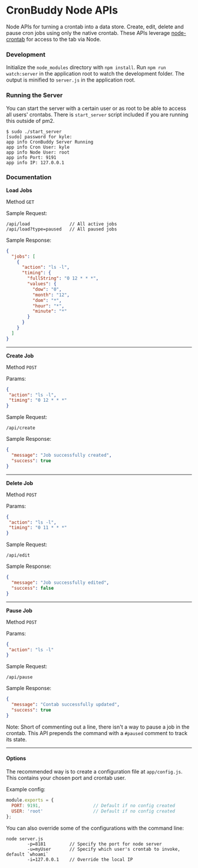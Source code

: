 # CronBuddy Node APIs
Node APIs for turning a crontab into a data store. Create, edit, delete and pause cron jobs using only the native crontab. These APIs leverage [node-crontab](https://github.com/dachev/node-crontab) for access to the tab via Node.

### Development
Initialize the `node_modules` directory with `npm install`.
Run `npm run watch:server` in the application root to watch the development folder. The output is minified to `server.js` in the application root.

### Running the Server
You can start the server with a certain user or as root to be able to access all users' crontabs. There is `start_server` script included if you are running this outside of pm2.

```
$ sudo ./start_server 
[sudo] password for kyle: 
app info CronBuddy Server Running
app info Cron User: kyle
app info Node User: root
app info Port: 9191
app info IP: 127.0.0.1
```

### Documentation

**Load Jobs**

Method `GET`

Sample Request:
```
/api/load               // All active jobs
/api/load?type=paused   // All paused jobs
```

Sample Response:
```json
{
  "jobs": [
    {
      "action": "ls -l",
      "timing": {
        "fullString": "0 12 * * *",
        "values": {
          "dow": "0",
          "month": "12",
          "dom": "*",
          "hour": "*",
          "minute": "*"
        }
      }
    }
  ]
}
```

------
**Create Job**

Method `POST`

Params:
```json
{
 "action": "ls -l",
 "timing": "0 12 * * *"
}
```

Sample Request:
```
/api/create
```

Sample Response:
```json
{
  "message": "Job successfully created",
  "success": true
}
```

------
**Delete Job**

Method `POST`

Params:
```json
{
 "action": "ls -l",
 "timing": "0 11 * * *"
}
```

Sample Request:
```
/api/edit
```

Sample Response:
```json
{
  "message": "Job successfully edited",
  "success": false
}
```

------
**Pause Job**

Method `POST`

Params:
```json
{
 "action": "ls -l"
}
```

Sample Request:
```
/api/pause
```

Sample Response:
```json
{
  "message": "Contab successfully updated",
  "success": true
}
```

Note: Short of commenting out a line, there isn't a way to pause a job in the crontab. This API prepends the command with a `#paused` comment to track its state.

------

#### Options
The recommended way is to create a configuration file at `app/config.js`. This contains your chosen port and crontab user.

Example config:
```js
module.exports = {
  PORT: 9191,                    // Default if no config created
  USER: 'root'                   // Default if no config created
};
```

You can also override some of the configurations with the command line:
```
node server.js 
        -p=8181         // Specify the port for node server
        -u=myUser       // Specify which user's crontab to invoke, default `whoami`
        -i=127.0.0.1    // Override the local IP
```
